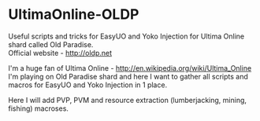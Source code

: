 UltimaOnline-OLDP
=================

Useful scripts and tricks for EasyUO and Yoko Injection for Ultima Online shard called Old Paradise. <br />
Official website - http://oldp.net

I'm a huge fan of Ultima Online - http://en.wikipedia.org/wiki/Ultima_Online <br />
I'm playing on Old Paradise shard and here I want to gather all scripts and macros for EasyUO and Yoko Injection in 1 place.

Here I will add PVP, PVM and resource extraction (lumberjacking, mining, fishing) macroses. <br />


